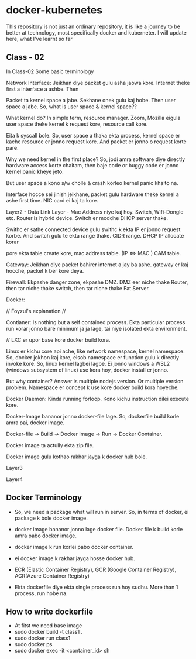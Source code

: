 # docker-kubernetes

This repository is not just an ordinary repository, it is like a journey to be better at technology, most specifically docker and kuberneter.
I will update here, what I've learnt so far

## Class - 02

In Class-02 Some basic terminology

Network Interface: Jeikhan diye packet gulu asha jaowa kore. Internet theke first a interface a ashbe. Then

Packet ta kernel space a jabe. Sekhane onek gulu kaj hobe. Then user space a jabe. So, what is user space & kernel space??

What kernel do? In simple term, resource manager. Zoom, Mozilla eigula user space theke kernel k request kore, resource call kore.

Eita k syscall bole. So, user space a thaka ekta process, kernel space er kache resource er jonno request kore. And packet er jonno o request korte pare.

Why we need kernel in the first place? So, jodi amra software diye directly hardware access korte chaitam, then baje code or buggy code er jonno kernel panic kheye jeto.

But user space a kono s/w cholle & crash korleo kernel panic khaito na.

Interface hocce sei jinish jeikhane, packet gulu hardware theke kernel a ashe first time. NIC card ei kaj ta kore.

Layer2 - Data Link Layer - Mac Address niye kaj hoy. Switch, Wifi-Dongle etc. Router is hybrid device. Switch er moddhe DHCP server thake.

Swithc er sathe connected device gulu swithc k ekta IP er jonno request korbe. And switch gulu te ekta range thake. CIDR range. DHCP IP allocate korar

pore ekta table create kore, mac address table. (IP <=> MAC ) CAM table.

Gateway: Jeikhan diye packet bahirer internet a jay ba ashe. gateway er kaj hocche, packet k ber kore deya.

Firewall: Ekpashe danger zone, ekpashe DMZ. DMZ eer niche thake Router, then tar niche thake switch, then tar niche thake Fat Server.

Docker:

// Foyzul's explanation //

Contianer: Is nothing but a self contained process. Ekta particular process run korar jonno bare minimum ja ja lage, tai niye isolated ekta environment.

// LXC er upor base kore docker build kora.

Linux er kichu core api ache, like network namespace, kernel namespace. So, docker jokhon kaj kore, eisob namespace er function gulu k directly invoke
kore. So, linux kernel lagbei lagbe. Ei jonno windows a WSL2 (windows subsystem of linux) use kora hoy, docker install er jonno.

But why container? Answer is multiple nodejs version. Or multiple version problem. Namespace er concept k use kore docker build kora hoyeche.

Docker Daemon: Kinda running forloop. Kono kichu instruction dilei execute kore.

Docker-Image bananor jonno docker-file lage.
So, dockerfile build korle amra pai, docker image.

Docker-file -> Build -> Docker Image -> Run -> Docker Container.

Docker image ta actully ekta zip file.

Docker image gulu kothao rakhar jayga k docker hub bole.

Layer3

Layer4

## Docker Terminology

- So, we need a package what will run in server. So, in terms of docker, ei package k bole docker image.

- docker image bananor jonno lage docker file. Docker file k build korle amra pabo docker image.

- docker image k run korlei pabo docker container.

- ei docker image k rakhar jayga hosse docker hub.

- ECR (Elastic Container Registry), GCR (Google Container Registry), ACR(Azure Container Registry)

- Ekta dockerfile diye ekta single process run hoy sudhu. More than 1 process, run hobe na.

## How to write dockerfile

- At fitst we need base image
- sudo docker build -t class1 .
- sudo docker run class1
- sudo docker ps
- sudo docker exec -it <container_id> sh
